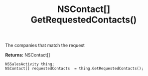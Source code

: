 ﻿---
uid: crmscript_ref_NSSalesActivity_GetRequestedContacts
title: NSContact[] GetRequestedContacts()
intellisense: NSSalesActivity.GetRequestedContacts
keywords: NSSalesActivity, GetRequestedContacts
so.topic: reference
---

The companies that match the request

**Returns:** NSContact[]


```crmscript
NSSalesActivity thing;
NSContact[] requestedContacts  = thing.GetRequestedContacts();
```


